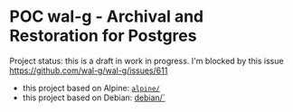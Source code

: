 # POC wal-g - Archival and Restoration for Postgres

Project status: this is a draft in work in progress. I'm blocked by this issue https://github.com/wal-g/wal-g/issues/611

- this project based on Alpine: [`alpine/`](alpine/)
- this project based on Debian: [debian/`](debian/)